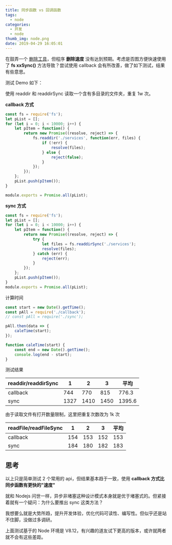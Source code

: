 ```yaml
---
title: 同步函数 vs 回调函数
tags:
  - node
categories:
  - 开发
  - node
thumb_img: node.png
date: 2019-04-29 16:05:01
---
```



在鼓弄一个 [删除工具](https://github.com/eminoda/deleteTool)，但程序 **删除速度** 没有达到预期。考虑是否图方便快速使用了 **fs xxSync()** 方法导致？尝试使用 callback 会有所改善，做了如下测试，结果有些意思。

测试 Demo 如下：

使用 readdir 和 readdirSync 读取一个含有多目录的文件夹，重复 1w 次。

**callback 方式**

```js
const fs = require('fs');
let pList = [];
for (let i = 0; i < 10000; i++) {
	let pItem = function() {
		return new Promise((resolve, reject) => {
			fs.readdir('./services', function(err, files) {
				if (!err) {
					resolve(files);
				} else {
					reject(false);
				}
			});
		});
	};
	pList.push(pItem());
}

module.exports = Promise.all(pList);
```

**sync 方式**

```js
const fs = require('fs');
let pList = [];
for (let i = 0; i < 10000; i++) {
	let pItem = function() {
		return new Promise((resolve, reject) => {
			try {
				let files = fs.readdirSync('./services');
				resolve(files);
			} catch (err) {
				reject(err);
			}
		});
	};
	pList.push(pItem());
}
module.exports = Promise.all(pList);
```

计算时间

```js
const start = new Date().getTime();
const pAll = require('./callback');
// const pAll = require('./sync');

pAll.then(data => {
	caleTime(start);
});

function caleTime(start) {
	const end = new Date().getTime();
	console.log(end - start);
}
```

测试结果

| readdir/readdirSync | 1    | 2    | 3    | 平均   |
| ------------------- | ---- | ---- | ---- | ------ |
| callback            | 744  | 770  | 815  | 776.3  |
| sync                | 1327 | 1410 | 1450 | 1395.6 |

由于读取文件有打开数量限制，这里把重复次数改为 1k 次

| readFile/readFileSync | 1   | 2   | 3   | 平均 |
| --------------------- | --- | --- | --- | ---- |
| callback              | 154 | 153 | 152 | 153  |
| sync                  | 184 | 180 | 182 | 183  |

## 思考

以上只是简单测试 2 个常用的 api，但结果基本趋于一致，使用 **callback 方式比同步函数有更快的"速度"**

就和 Nodejs 问世一样，异步非堵塞这种设计模式本身就是优于堵塞式的。但紧接着就有一个疑问：为什么要推出 sync 这类方法？

我想要么就是大势所趋，提升开发体验，优化代码可读性、编写性。但似乎还是站不住脚，没做过多调研。

上面测试基于的 Node 环境是 V8.12，有兴趣的道友试下更高的版本，或许就两者就不会有这些差距。
